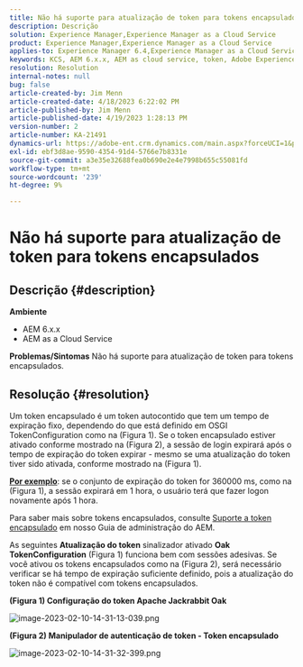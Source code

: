 ```yaml
---
title: Não há suporte para atualização de token para tokens encapsulados
description: Descrição
solution: Experience Manager,Experience Manager as a Cloud Service
product: Experience Manager,Experience Manager as a Cloud Service
applies-to: Experience Manager 6.4,Experience Manager as a Cloud Service,Experience Manager 6.5
keywords: KCS, AEM 6.x.x, AEM as cloud service, token, Adobe Experience Manager, Perguntas frequentes, tokens encapsulados, 6.4, 6.5, Experience Manager as a Cloud Service
resolution: Resolution
internal-notes: null
bug: false
article-created-by: Jim Menn
article-created-date: 4/18/2023 6:22:02 PM
article-published-by: Jim Menn
article-published-date: 4/19/2023 1:28:13 PM
version-number: 2
article-number: KA-21491
dynamics-url: https://adobe-ent.crm.dynamics.com/main.aspx?forceUCI=1&pagetype=entityrecord&etn=knowledgearticle&id=80adeee5-15de-ed11-a7c7-6045bd006b3d
exl-id: ebf3d8ae-9590-4354-91d4-5766e7b8331e
source-git-commit: a3e35e32688fea0b690e2e4e7998b655c55081fd
workflow-type: tm+mt
source-wordcount: '239'
ht-degree: 9%

---
```


# Não há suporte para atualização de token para tokens encapsulados

## Descrição {#description}

<b>Ambiente</b>
- AEM 6.x.x
- AEM as a Cloud Service



<b>Problemas/Sintomas</b>
Não há suporte para atualização de token para tokens encapsulados.




## Resolução {#resolution}


Um token encapsulado é um token autocontido que tem um tempo de expiração fixo, dependendo do que está definido em OSGI TokenConfiguration como na (Figura 1).
Se o token encapsulado estiver ativado conforme mostrado na (Figura 2), a sessão de login expirará após o tempo de expiração do token expirar - mesmo se uma atualização do token tiver sido ativada, conforme mostrado na (Figura 1).

<u><b>Por exemplo</b></u>: se o conjunto de expiração do token for 360000 ms, como na (Figura 1), a sessão expirará em 1 hora, o usuário terá que fazer logon novamente após 1 hora.

Para saber mais sobre tokens encapsulados, consulte [Suporte a token encapsulado](https://experienceleague.adobe.com/docs/experience-manager-64/administering/security/encapsulated-token.html) em nosso Guia de administração do AEM.

As seguintes <b>Atualização do token</b> sinalizador ativado <b>Oak TokenConfiguration</b> (Figura 1) funciona bem com sessões adesivas.
Se você ativou os tokens encapsulados como na (Figura 2), será necessário verificar se há tempo de expiração suficiente definido, pois a atualização do token não é compatível com tokens encapsulados.



<b>(Figura 1) Configuração do token Apache Jackrabbit Oak</b>

![image-2023-02-10-14-31-13-039.png](https://jira.corp.adobe.com/secure/attachment/9633655/image-2023-02-10-14-31-13-039.png)

<b>(Figura 2) Manipulador de autenticação de token - Token encapsulado</b>



![image-2023-02-10-14-31-32-399.png](https://jira.corp.adobe.com/secure/attachment/9633654/image-2023-02-10-14-31-32-399.png)

